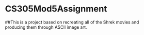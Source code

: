 # CS305Mod5Assignment

##This is a project based on recreating all of the Shrek movies and producing them through ASCII image art.
